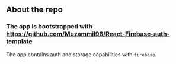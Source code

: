 ## About the repo
### The app is bootstrapped with https://github.com/Muzammil98/React-Firebase-auth-template

The app contains auth and storage capabilities with `firebase`. 

